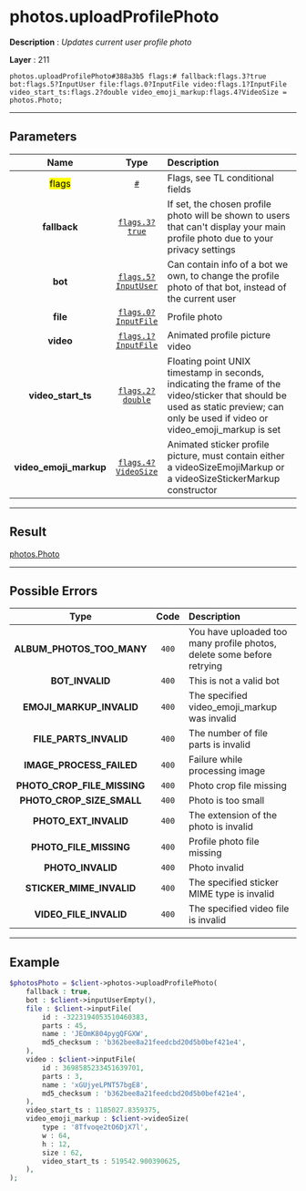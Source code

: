 # photos.uploadProfilePhoto

**Description** : *Updates current user profile photo*

**Layer** : 211

```tl
photos.uploadProfilePhoto#388a3b5 flags:# fallback:flags.3?true bot:flags.5?InputUser file:flags.0?InputFile video:flags.1?InputFile video_start_ts:flags.2?double video_emoji_markup:flags.4?VideoSize = photos.Photo;
```

---

## Parameters

| Name | Type | Description |
| :---: | :---: | :--- |
| <mark>flags</mark> | [`#`](type/#) | Flags, see TL conditional fields |
| **fallback** | [`flags.3?true`](type/true) | If set, the chosen profile photo will be shown to users that can't display your main profile photo due to your privacy settings |
| **bot** | [`flags.5?InputUser`](type/InputUser) | Can contain info of a bot we own, to change the profile photo of that bot, instead of the current user |
| **file** | [`flags.0?InputFile`](type/InputFile) | Profile photo |
| **video** | [`flags.1?InputFile`](type/InputFile) | Animated profile picture video |
| **video_start_ts** | [`flags.2?double`](type/double) | Floating point UNIX timestamp in seconds, indicating the frame of the video/sticker that should be used as static preview; can only be used if video or video_emoji_markup is set |
| **video_emoji_markup** | [`flags.4?VideoSize`](type/VideoSize) | Animated sticker profile picture, must contain either a videoSizeEmojiMarkup or a videoSizeStickerMarkup constructor |

---

## Result

[photos.Photo](type/photos.Photo)

---

## Possible Errors

| Type | Code | Description |
| :---: | :---: | :--- |
| **ALBUM_PHOTOS_TOO_MANY** | `400` | You have uploaded too many profile photos, delete some before retrying |
| **BOT_INVALID** | `400` | This is not a valid bot |
| **EMOJI_MARKUP_INVALID** | `400` | The specified video_emoji_markup was invalid |
| **FILE_PARTS_INVALID** | `400` | The number of file parts is invalid |
| **IMAGE_PROCESS_FAILED** | `400` | Failure while processing image |
| **PHOTO_CROP_FILE_MISSING** | `400` | Photo crop file missing |
| **PHOTO_CROP_SIZE_SMALL** | `400` | Photo is too small |
| **PHOTO_EXT_INVALID** | `400` | The extension of the photo is invalid |
| **PHOTO_FILE_MISSING** | `400` | Profile photo file missing |
| **PHOTO_INVALID** | `400` | Photo invalid |
| **STICKER_MIME_INVALID** | `400` | The specified sticker MIME type is invalid |
| **VIDEO_FILE_INVALID** | `400` | The specified video file is invalid |

---

## Example

```php
$photosPhoto = $client->photos->uploadProfilePhoto(
	fallback : true,
	bot : $client->inputUserEmpty(),
	file : $client->inputFile(
		id : -3223194053510460383,
		parts : 45,
		name : 'JEOmK804pygQFGXW',
		md5_checksum : 'b362bee8a21feedcbd20d5b0bef421e4',
	),
	video : $client->inputFile(
		id : 3698585233451639701,
		parts : 3,
		name : 'xGUjyeLPNT57bgE8',
		md5_checksum : 'b362bee8a21feedcbd20d5b0bef421e4',
	),
	video_start_ts : 1185027.8359375,
	video_emoji_markup : $client->videoSize(
		type : '8Tfvoqe2tO6DjX7l',
		w : 64,
		h : 12,
		size : 62,
		video_start_ts : 519542.900390625,
	),
);
```